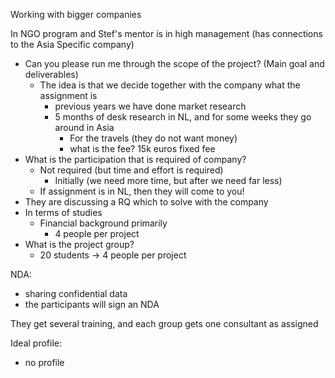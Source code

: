 Working with bigger companies 


In NGO program and Stef's mentor is in high management (has connections to the Asia Specific company)

- Can you please run me through the scope of the project? (Main goal and deliverables)
	- The idea is that we decide together with the company what the assignment is
		- previous years we have done market research
		- 5 months of desk research in NL, and for some weeks they go around in Asia
			- For the travels (they do not want money)
			- what is the fee? 15k euros fixed fee
- What is the participation that is required of company?
	- Not required (but time and effort is required)
		- Initially (we need more time, but after we need far less)
	- If assignment is in NL, then they will come to you!
- They are discussing a RQ which to solve with the company
- In terms of studies
	- Financial background primarily
		- 4 people per project
- What is the project group?
	- 20 students -> 4 people per project

NDA:
- sharing confidential data
- the participants will sign an NDA


They get several training, and each group gets one consultant as assigned

Ideal profile:
- no profile 